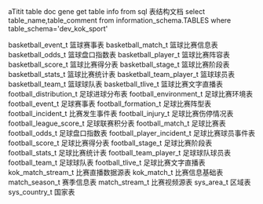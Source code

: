aTitit table doc gene  get table info from sql 表结构文档
select table_name,table_comment from information_schema.TABLES where table_schema='dev_kok_sport'


basketball_event_t	篮球赛事表
basketball_match_t	篮球比赛信息表
basketball_odds_t	篮球盘口指数表
basketball_player_t	篮球比赛阵容表 
basketball_score_t	篮球比赛得分表
basketball_stage_t	篮球比赛阶段表
basketball_stats_t	篮球比赛统计表
basketball_team_player_t	篮球球员表
basketball_team_t	篮球球队表
basketball_tlive_t	篮球比赛文字直播表
football_distribution_t	足球进球分布表
football_environment_t	足球比赛环境表
football_event_t	足球赛事表
football_formation_t	足球比赛阵型表
football_incident_t	比赛发生事件表
football_injury_t	足球比赛伤停情况表
football_league_score_t	足球联赛积分表
football_match_t	足球比赛表
football_odds_t	足球盘口指数表
football_player_incident_t	足球比赛球员事件表
football_score_t	足球比赛得分表
football_stage_t	足球比赛阶段表
football_stats_t	足球比赛统计表
football_team_player_t	足球球队球员表
football_team_t	足球球队表
football_tlive_t	足球比赛文字直播表
kok_match_stream_t	比赛直播数据源表
kok_match_t	比赛信息基础表
match_season_t	赛季信息表
match_stream_t	比赛视频源表
sys_area_t	区域表
sys_country_t	国家表
 
